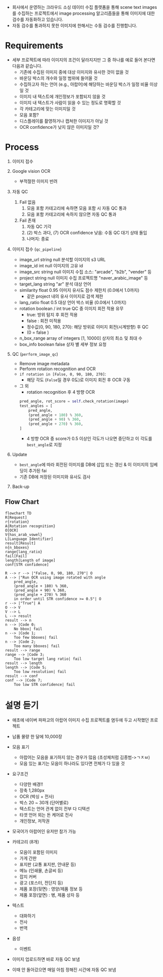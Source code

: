 - 회사에서 운영하는 크라우드 소싱 데이터 수집 플랫폼을 통해 scene text images를 수집하는 프로젝트에서 image processing 알고리즘들을 통해 이미지에 대한 검수를 자동화하고 있습니다.
- 자동 검수를 통과하지 못한 이미지에 한해서는 수동 검수를 진행합니다.

# Requirements
- 세부 프로젝트에 따라 이미지의 조건이 달라지지만 그 중 하나를 예로 들어 본다면 다음과 같습니다.
    - 기존에 수집된 이미지 중에 대상 이미지와 유사한 것이 없을 것
    - 바운딩 박스의 개수와 일정 범위에 들어올 것
    - 수집하고자 하는 언어 (e.g., 아랍어)에 해당하는 바운딩 박스가 일정 비율 이상일 것
    - 이미지 내 텍스트에 개인정보가 포함되지 않을 것
    - 이미지 내 텍스트가 사람이 읽을 수 있는 정도로 명확할 것
    - 각 카테고리에 맞는 이미지일 것
    - 모음 포함?
    - 디스플레이를 촬영하거나 캡쳐한 이미지가 아닐 것
    - OCR confidence가 낮지 않은 이미지일 것?

# Process
1. 이미지 접수
2. Google vision OCR
    - 부적절한 이미지 반려
3. 자동 QC
    1. Fail 없음
        1. 모음 포함 카테고리에 속하면 모음 포함 시 자동 QC 통과
        2. 모음 포함 카테고리에 속하지 않으면 자동 QC 통과
    2. Fail 존재
        1. 자동 QC 기각
        2. (2) 박스 과다, (7) OCR confidence 낮음: 수동 QC 대기 상태 돌입
        3. 나머지: 종료

1. 이미지 접수 (`qc_pipeline`)
    - image_url	string	null	분석할 이미지의 s3 URL
    - image_id	int	null	이미지의 고유 id
    - image_src	string	null	이미지 수집 소스: "arcade", "b2b", "vender" 등
    - project	string	null	이미지 수집 프로젝트명 "naver_arabic_image" 등
    - target_lang	string	"ar"	분석 대상 언어
    - similarity	float	0.95	이미지 유사도 점수 제한치 (0.0에서 1.0까지)
        - 같은 project 내의 유사 이미지로 검색 제한
    - lang_ratio	float	0.5	대상 언어 박스 비율 (0.0에서 1.0까지)
    - rotation	boolean / int	true	QC 중 이미지 회전 적용 유무
        - true: 방위 탐지 후 회전 적용
        - false  : 회전 미적용
        - 정수값(0, 90, 180, 270): 해당 방위로 이미지 회전(시계방향) 후 QC
        - (0 = false )
    - n_box_range	array of integers	[1, 10000]	상자의 최소 및 최대 수
    - box_info	boolean	false	상자 별 세부 정보 요청
1. QC (`perform_image_qc`)
    - Remove image metadata
    - Perform rotation recognition and OCR
    - `if rotation in [False, 0, 90, 180, 270]`:
        - 해당 각도 (`False`일 경우 0도)로 이미지 회전 후 OCR 구동
    - 그 외
        - rotation recognition 후 4 방향 OCR
        ```python
        pred_angle, rot_score = self.check_rotation(image)
        test_angles = [
            pred_angle,
            (pred_angle + 180) % 360,
            (pred_angle + 90) % 360,
            (pred_angle + 270) % 360,
        ]
        ```
        - 4 방향 OCR 중 score가 0.5 이상인 각도가 나오면 중단하고 이 각도를 `best_angle`로 지정
1. Update
    - `best_angle`에 따라 회전된 이미지를 DB에 삽입 또는 갱신 & 이 이미지의 임베딩이 추가된 fai
    - 기존 DB에 저장된 이미지와 유사도 검사
1. Back-up
## Flow Chart
```mermaid
flowchart TD
R[Request]
r{rotation}
A{Rotation recognition}
O[OCR]
V{has_arab_vowel}
L[Language Identifier]
result[Result]
n{n_bboxes}
range{lang_ratio}
fail[Fail]
length[Length of image]
conf[STR confidence]

R --> r --> |"False, 0, 90, 180, 270"| O
A --> |"Run OCR using image rotated with angle
    pred_angle,
    (pred_angle + 180) % 360,
    (pred_angle + 90) % 360,
    (pred_angle + 270) % 360
    in order until STR confidence >= 0.5"| O
r --> |"True"| A
O --> V
V --> L
L --> result
result --> n
n --> |Code 0;
    No bbox| fail
n --> |Code 1;
    Too few bboxes| fail
n --> |Code 2;
    Too many bboxes| fail
result --> range
range --> |Code 3;
    Too low target lang ratio| fail
result --> length
length --> |Code 5;
    Too low resolution| fail
result --> conf
conf --> |Code 7;
    Too low STR confidence| fail
```

# 설명 듣기
- 애초에 네이버 파파고의 아랍어 이미지 수집 프로젝트를 염두에 두고 시작했던 프로젝트
- 납품 물량 한 달에 10,000장
- 모음 표기
    - 아랍어는 모음을 표기하지 않는 경우가 많음 (초성체처럼 김종범->ㄱㅈㅂ)
    - 모음 있는 표기는 모음이 하나라도 있다면 전체가 다 있을 것
- 요구조건
    - 다양한 배경!!
    - 장축 1,280px
    - OCR (박싱 + 전사)
    - 박스 20 ~ 30개 (단어별로)
    - 텍스트는 언어 관계 없이 전부 다 디텍션
    - 타겟 언어 외는 돈 케어로 전사
    - 개인정보, 저작권
- 모국어가 아랍어인 유저만 참가 가능
- 카테고리 (8개)
    - 모음이 포함된 이미지
    - 가게 간판
    - 표지판 (교통 표지판, 안내문 등)
    - 메뉴 (인쇄물, 손글씨 등)
    - 잡지 커버
    - 광고 (포스터, 전단지 등)
    - 제품 포장(뒷면) : 영양/제품 정보 등
    - 제품 포장(앞면) : 병, 제품 상자 등

- 텍스트
    - 대화하기
    - 전사
    - 번역
- 음성
    - 이벤트

- 이미지 업로드하면 바로 자동 QC 보냄
- 이때 안 돌아갔으면 매일 아침 정해진 시간에 자동 QC 보냄
